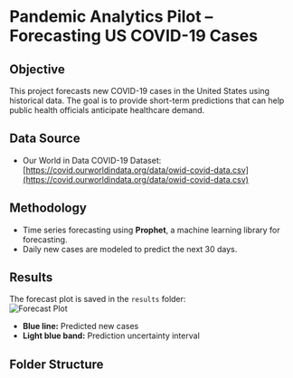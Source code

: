 # Pandemic Analytics Pilot – Forecasting US COVID-19 Cases

## Objective
This project forecasts new COVID-19 cases in the United States using historical data. The goal is to provide short-term predictions that can help public health officials anticipate healthcare demand.

## Data Source
- Our World in Data COVID-19 Dataset: [https://covid.ourworldindata.org/data/owid-covid-data.csv](https://covid.ourworldindata.org/data/owid-covid-data.csv)

## Methodology
- Time series forecasting using **Prophet**, a machine learning library for forecasting.  
- Daily new cases are modeled to predict the next 30 days.  

## Results
The forecast plot is saved in the `results` folder:  
![Forecast Plot](results/covid_forecast_plot.png)

- **Blue line:** Predicted new cases  
- **Light blue band:** Prediction uncertainty interval  

## Folder Structure
